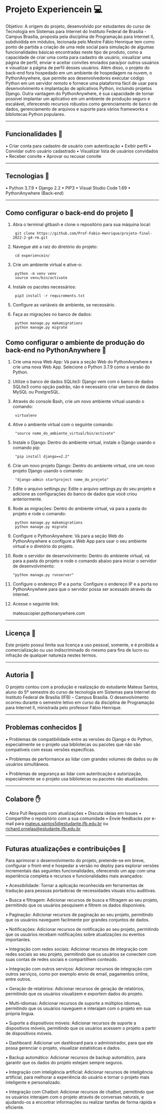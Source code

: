 # Projeto Experiencein 💻

Objetivo: A origem do projeto, desenvolvido por estudantes do curso de Tecnologia em Sistemas para Internet do Instituto Federal de Brasília - Campus Brasília, proposta pela disciplina de Programação para Internet II, subdividida em módulos, lecionada pelo Mestre Fábio Henrique tem como ponto de partida a criação de uma rede social para simulação de algumas funcionalidades básicas encontradas neste tipo de produto, como a capacidade de criar uma conta para cadastro de usuário, visualizar uma página de perfil, enviar e aceitar convites enviados para/por outros usuários e visualizar a página de perfil desses usuários. Além disso, o projeto do back-end fora hospedado em um ambiente de hospedagem na nuvem, o PythonAnywhere, que permite aos desenvolvedores executar código Python em um servidor remoto e fornece uma plataforma fácil de usar para desenvolvimento e implantação de aplicativos Python, incluindo projetos Django. Outra vantagem do PythonAnywhere, é sua capacidade de tornar possível implantar um aplicativo em um ambiente de produção seguro e escalável, oferecendo recursos robustos como gerenciamento de banco de dados, gerenciamento de arquivos e suporte para vários frameworks e bibliotecas Python populares.

-----------------------------------------------------------------------------------

## Funcionalidades 🚀

• Criar conta para cadastro de usuário com autenticação
• Exibir perfil
• Convidar outro usuário cadastrado
• Visualizar lista de usuários convidados
• Receber convite
• Aprovar ou recusar convite

-----------------------------------------------------------------------------------

## Tecnologias 🚀

• Python 3.7.9
• Django 2.2
• PIP3
• Visual Studio Code 1.69
• PythonAnywhere (Back-end)


-----------------------------------------------------------------------------------

## Como configurar o back-end do projeto 🔨

1. Abra o terminal gitbash e clone o repositório para sua máquina local:

		git clone https://github.com/Prof-Fabio-Henrique/projeto-final-2022-2-g4-rm.git

2. Navegue até a raiz do diretório do projeto:

		cd experiencein/

3. Crie um ambiente virtual e ative-o:

		python -m venv venv
		source venv/bin/activate


4. Instale os pacotes necessários:

		pip3 install -r requirements.txt


5. Configure as variáveis de ambiente, se necessário.

6. Faça as migrações no banco de dados:

		python manage.py makemigrations
		python manage.py migrate

## Como configurar o ambiente de produção do back-end no PythonAnywhere 🔨

1. Crie uma nova Web App: Vá para a seção Web do PythonAnywhere e crie uma nova Web App. Selecione o Python 3.7.9 como a versão do Python.

2. Utilize o banco de dados SQLite3: Django vem com o banco de dados SQLite3 como opção padrão, não é necessário criar um banco de dados MySQL ou PostgreSQL.

3. Através do console Bash, crie um novo ambiente virtual usando o comando:

		virtualenv 

4. Ative o ambiente virtual com o seguinte comando:
		
		"source nome_do_ambiente_virtual/bin/activate"

5. Instale o Django: Dentro do ambiente virtual, instale o Django usando o comando pip:

		"pip install django==2.2"

6. Crie um novo projeto Django: Dentro do ambiente virtual, crie um novo projeto Django usando o comando:

		"django-admin startproject nome_do_projeto"

7. Edite o arquivo settings.py: Edite o arquivo settings.py do seu projeto e adicione as configurações do banco de dados que você criou anteriormente.

8. Rode as migrações: Dentro do ambiente virtual, vá para a pasta do projeto e rode o comando:

		python manage.py makemigrations
		python manage.py migrate

9. Configure o PythonAnywhere: Vá para a seção Web do PythonAnywhere e configure a Web App para usar o seu ambiente virtual e o diretório do projeto.

10. Rode o servidor de desenvolvimento: Dentro do ambiente virtual, vá para a pasta do projeto e rode o comando abaixo para iniciar o servidor de desenvolvimento:

		"python manage.py runserver" 

11. Configure o endereço IP e a porta: Configure o endereço IP e a porta no PythonAnywhere para que o servidor possa ser acessado através da internet.

12. Acesse o seguinte link:

    mateuscopier.pythonanywhere.com

-----------------------------------------------------------------------------------

## Licença 🔑

Este projeto possui limita sua licença a uso pessoal, somente, e é proibida a comercialização ou uso indiscriminado do mesmo para fins de lucro ou infração de qualquer natureza nestes termos. 

-----------------------------------------------------------------------------------

## Autoria 👨 

O projeto contou com a produção e realização do estudante Mateus Santos, aluno do 5º semestre do curso de tecnologia em Sistemas para Internet do Instituto Federal de Brasília (IFB) – Campus Brasília. O desenvolvimento ocorreu durante o semestre letivo em curso da disciplina de Programação para Internet II, ministrada pelo professor Fábio Henrique.

-----------------------------------------------------------------------------------

## Problemas conhecidos 🚩

• Problemas de compatibilidade entre as versões do Django e do Python, especialmente se o projeto usa bibliotecas ou pacotes que não são compatíveis com essas versões específicas.

• Problemas de performance ao lidar com grandes volumes de dados ou de usuários simultâneos.

• Problemas de segurança ao lidar com autenticação e autorização, especialmente se o projeto usa bibliotecas ou pacotes não atualizados.
	
-----------------------------------------------------------------------------------

## Colabore ✋

• Abra Pull Requests com atualizações
• Discuta ideias em Issues
• Compartilhe o repositório com a sua comunidade
• Envie feedbacks por e-mail para mateus.santos5@estudante.ifb.edu.br ou richard.ornelas@estudante.ifb.edu.br 

-----------------------------------------------------------------------------------

## Futuras atualizações e contribuições 🔮

   Para aprimorar o desenvolvimento do projeto, pretende-se em breve, configurar o front-end e hospedar a versão no deploy para explorar versões incrementais das seguintes funcionalidades, oferecendo um app com uma experiência completa e recursos e funcionalidades mais avançados:

• Acessibilidade: Tornar a aplicação reconhecida em ferramentas de tradução para pessoas portadoras de necessidades visuais e/ou auditivas.

• Busca e filtragem: Adicionar recursos de busca e filtragem ao seu projeto, permitindo que os usuários pesquisem e filtrem os dados disponíveis.

• Paginação: Adicionar recursos de paginação ao seu projeto, permitindo que os usuários naveguem facilmente por grandes conjuntos de dados.

• Notificações: Adicionar recursos de notificação ao seu projeto, permitindo que os usuários recebam notificações sobre atualizações ou eventos importantes.

• Integração com redes sociais: Adicionar recursos de integração com redes sociais ao seu projeto, permitindo que os usuários se conectem com suas contas de redes sociais e compartilhem conteúdo.

• Integração com outros serviços: Adicionar recursos de integração com outros serviços, como por exemplo envio de email, pagamentos online, entre outros.

• Geração de relatórios: Adicionar recursos de geração de relatórios, permitindo que os usuários visualizem e exportem dados do projeto.

• Multi-idiomas: Adicionar recursos de suporte a múltiplos idiomas, permitindo que os usuários naveguem e interajam com o projeto em sua própria língua.

• Suporte a dispositivos móveis: Adicionar recursos de suporte a dispositivos móveis, permitindo que os usuários acessem o projeto a partir de dispositivos móveis.

• Dashboard: Adicionar um dashboard para o administrador, para que ele possa gerenciar o projeto, visualizar estatísticas e dados.

• Backup automático: Adicionar recursos de backup automático, para garantir que os dados do projeto estejam sempre seguros.

• Integração com inteligência artificial: Adicionar recursos de inteligência artificial, para melhorar a experiência do usuário e tornar o projeto mais inteligente e personalizado.

• Integração com Chatbot: Adicionar recursos de chatbot, permitindo que os usuários interajam com o projeto através de conversas naturais, e ajudando-os a encontrar informações ou realizar tarefas de forma rápida e eficiente.
